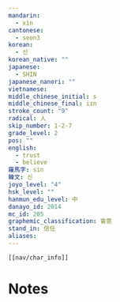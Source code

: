 ```yaml
---
mandarin:
  - xìn
cantonese:
  - seon3
korean:
  - 신
korean_native: ""
japanese:
  - SHIN
japanese_nanori: ""
vietnamese:
middle_chinese_initial: s
middle_chinese_final: iɪn
stroke_count: "9"
radical: 人
skip_number: 1-2-7
grade_level: 2
pos: ""
english:
  - trust
  - believe
羅馬字: sin
韓文: 신
joyo_level: "4"
hsk_level: ""
hanmun_edu_level: 中
danayo_id: 2014
mc_id: 205
graphemic_classification: 會意
stand_in: 信任
aliases:
---
```

```meta-bind-embed
[[nav/char_info]]
```

# Notes
